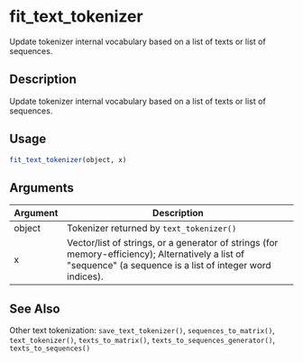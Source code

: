 # fit_text_tokenizer


Update tokenizer internal vocabulary based on a list of texts or list of
sequences.




## Description

Update tokenizer internal vocabulary based on a list of texts or list of
sequences.





## Usage
```r
fit_text_tokenizer(object, x)
```




## Arguments


Argument      |Description
------------- |----------------
object | Tokenizer returned by `text_tokenizer()`
x | Vector/list of strings, or a generator of strings (for memory-efficiency); Alternatively a list of "sequence" (a sequence is a list of integer word indices).







## See Also

Other text tokenization: 
`save_text_tokenizer()`,
`sequences_to_matrix()`,
`text_tokenizer()`,
`texts_to_matrix()`,
`texts_to_sequences_generator()`,
`texts_to_sequences()`



